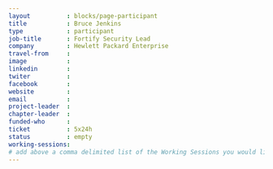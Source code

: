 ```yaml
---
layout          : blocks/page-participant
title           : Bruce Jenkins
type            : participant
job-title       : Fortify Security Lead
company         : Hewlett Packard Enterprise
travel-from     :
image           :
linkedin        :
twiter          :
facebook        :
website         :
email           :
project-leader  :
chapter-leader  :
funded-who      :
ticket          : 5x24h
status          : empty
working-sessions:
# add above a comma delimited list of the Working Sessions you would like to attend (use the session's title)
---
```


<!-- put more details about participant here -->
